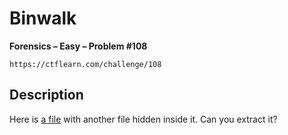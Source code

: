 # Binwalk

**Forensics – Easy – Problem #108**

`https://ctflearn.com/challenge/108`


## Description

Here is [a file](./extra/image.jpg) with another file hidden inside it. Can you
extract it?
